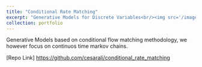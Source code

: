 ```yaml
---
title: "Conditional Rate Matching"
excerpt: "Generative Models for Discrete Variables<br/><img src='/images/repo_images/discrete_to_graph.png' style='width:50%;'>"
collection: portfolio
---
```


Generative Models based on conditional flow matching methodology, we however
focus on continuos time markov chains.

[Repo Link] https://github.com/cesarali/conditional_rate_matching
